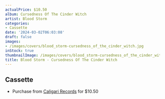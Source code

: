 ```yaml
---
actualPrice: $10.50
album: Cursedness Of The Cinder Witch
artist: Blood Storm
categories:
- Cassette
date: '2024-03-02T06:03:08'
draft: false
images:
- /images/covers/blood_storm-cursedness_of_the_cinder_witch.jpg
inStock: true
thumbnailImage: /images/covers/blood_storm-cursedness_of_the_cinder_witch-thumb.jpg
title: Blood Storm - Cursedness Of The Cinder Witch
---
```


## Cassette
* Purchase from [Caligari Records](https://caligarirecords.storenvy.com/products/36751189-blood-storm-cursedness-of-the-cinder-witch) for $10.50
